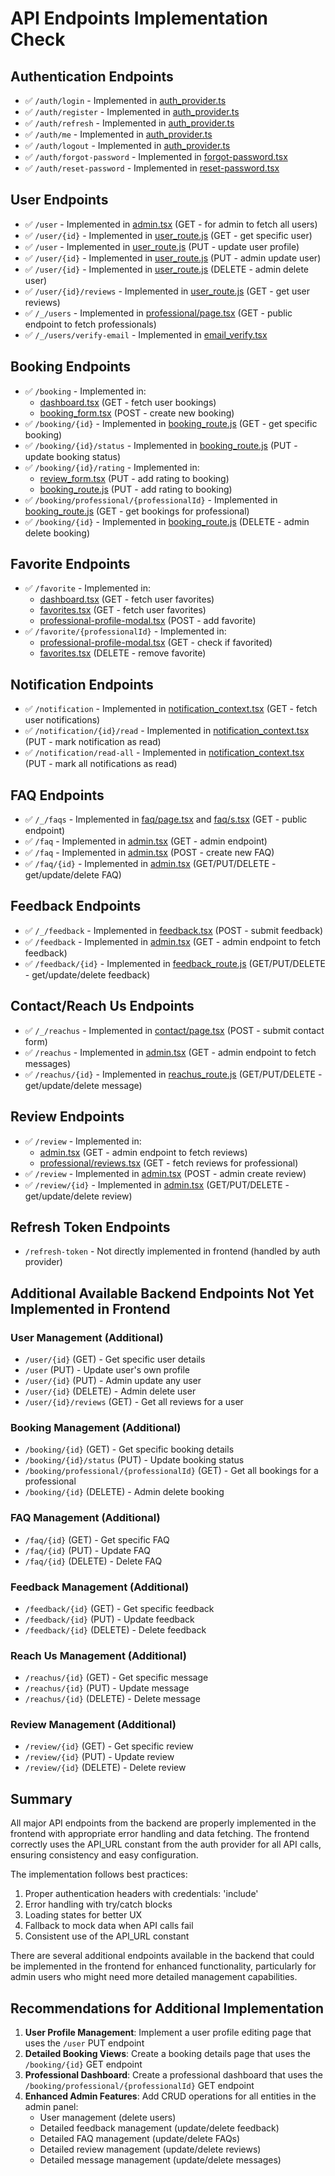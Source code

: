 # API Endpoints Implementation Check

## Authentication Endpoints
- ✅ `/auth/login` - Implemented in [auth_provider.ts](file:///c:/Users/Public/alora/myapp/src/context/auth_provider.ts)
- ✅ `/auth/register` - Implemented in [auth_provider.ts](file:///c:/Users/Public/alora/myapp/src/context/auth_provider.ts)
- ✅ `/auth/refresh` - Implemented in [auth_provider.ts](file:///c:/Users/Public/alora/myapp/src/context/auth_provider.ts)
- ✅ `/auth/me` - Implemented in [auth_provider.ts](file:///c:/Users/Public/alora/myapp/src/context/auth_provider.ts)
- ✅ `/auth/logout` - Implemented in [auth_provider.ts](file:///c:/Users/Public/alora/myapp/src/context/auth_provider.ts)
- ✅ `/auth/forgot-password` - Implemented in [forgot-password.tsx](file:///c:/Users/Public/alora/myapp/src/pages/auth/forgot-password.tsx)
- ✅ `/auth/reset-password` - Implemented in [reset-password.tsx](file:///c:/Users/Public/alora/myapp/src/pages/auth/reset-password.tsx)

## User Endpoints
- ✅ `/user` - Implemented in [admin.tsx](file:///c:/Users/Public/alora/myapp/src/pages/profile/admin.tsx) (GET - for admin to fetch all users)
- ✅ `/user/{id}` - Implemented in [user_route.js](file:///c:/Users/Public/alora/backend/routes/user_route.js) (GET - get specific user)
- ✅ `/user` - Implemented in [user_route.js](file:///c:/Users/Public/alora/backend/routes/user_route.js) (PUT - update user profile)
- ✅ `/user/{id}` - Implemented in [user_route.js](file:///c:/Users/Public/alora/backend/routes/user_route.js) (PUT - admin update user)
- ✅ `/user/{id}` - Implemented in [user_route.js](file:///c:/Users/Public/alora/backend/routes/user_route.js) (DELETE - admin delete user)
- ✅ `/user/{id}/reviews` - Implemented in [user_route.js](file:///c:/Users/Public/alora/backend/routes/user_route.js) (GET - get user reviews)
- ✅ `/_/users` - Implemented in [professional/page.tsx](file:///c:/Users/Public/alora/myapp/src/pages/professional/page.tsx) (GET - public endpoint to fetch professionals)
- ✅ `/_/users/verify-email` - Implemented in [email_verify.tsx](file:///c:/Users/Public/alora/myapp/src/pages/auth/email_verify.tsx)

## Booking Endpoints
- ✅ `/booking` - Implemented in:
  - [dashboard.tsx](file:///c:/Users/Public/alora/myapp/src/pages/profile/dashboard.tsx) (GET - fetch user bookings)
  - [booking_form.tsx](file:///c:/Users/Public/alora/myapp/src/components/booking_form.tsx) (POST - create new booking)
- ✅ `/booking/{id}` - Implemented in [booking_route.js](file:///c:/Users/Public/alora/backend/routes/booking_route.js) (GET - get specific booking)
- ✅ `/booking/{id}/status` - Implemented in [booking_route.js](file:///c:/Users/Public/alora/backend/routes/booking_route.js) (PUT - update booking status)
- ✅ `/booking/{id}/rating` - Implemented in:
  - [review_form.tsx](file:///c:/Users/Public/alora/myapp/src/components/review_form.tsx) (PUT - add rating to booking)
  - [booking_route.js](file:///c:/Users/Public/alora/backend/routes/booking_route.js) (PUT - add rating to booking)
- ✅ `/booking/professional/{professionalId}` - Implemented in [booking_route.js](file:///c:/Users/Public/alora/backend/routes/booking_route.js) (GET - get bookings for professional)
- ✅ `/booking/{id}` - Implemented in [booking_route.js](file:///c:/Users/Public/alora/backend/routes/booking_route.js) (DELETE - admin delete booking)

## Favorite Endpoints
- ✅ `/favorite` - Implemented in:
  - [dashboard.tsx](file:///c:/Users/Public/alora/myapp/src/pages/profile/dashboard.tsx) (GET - fetch user favorites)
  - [favorites.tsx](file:///c:/Users/Public/alora/myapp/src/pages/profile/favorites.tsx) (GET - fetch user favorites)
  - [professional-profile-modal.tsx](file:///c:/Users/Public/alora/myapp/src/components/professional-profile-modal.tsx) (POST - add favorite)
- ✅ `/favorite/{professionalId}` - Implemented in:
  - [professional-profile-modal.tsx](file:///c:/Users/Public/alora/myapp/src/components/professional-profile-modal.tsx) (GET - check if favorited)
  - [favorites.tsx](file:///c:/Users/Public/alora/myapp/src/pages/profile/favorites.tsx) (DELETE - remove favorite)

## Notification Endpoints
- ✅ `/notification` - Implemented in [notification_context.tsx](file:///c:/Users/Public/alora/myapp/src/context/notification_context.tsx) (GET - fetch user notifications)
- ✅ `/notification/{id}/read` - Implemented in [notification_context.tsx](file:///c:/Users/Public/alora/myapp/src/context/notification_context.tsx) (PUT - mark notification as read)
- ✅ `/notification/read-all` - Implemented in [notification_context.tsx](file:///c:/Users/Public/alora/myapp/src/context/notification_context.tsx) (PUT - mark all notifications as read)

## FAQ Endpoints
- ✅ `/_/faqs` - Implemented in [faq/page.tsx](file:///c:/Users/Public/alora/myapp/src/pages/faq/page.tsx) and [faq/s.tsx](file:///c:/Users/Public/alora/myapp/src/pages/faq/s.tsx) (GET - public endpoint)
- ✅ `/faq` - Implemented in [admin.tsx](file:///c:/Users/Public/alora/myapp/src/pages/profile/admin.tsx) (GET - admin endpoint)
- ✅ `/faq` - Implemented in [admin.tsx](file:///c:/Users/Public/alora/myapp/src/pages/profile/admin.tsx) (POST - create new FAQ)
- ✅ `/faq/{id}` - Implemented in [admin.tsx](file:///c:/Users/Public/alora/myapp/src/pages/profile/admin.tsx) (GET/PUT/DELETE - get/update/delete FAQ)

## Feedback Endpoints
- ✅ `/_/feedback` - Implemented in [feedback.tsx](file:///c:/Users/Public/alora/myapp/src/components/feedback.tsx) (POST - submit feedback)
- ✅ `/feedback` - Implemented in [admin.tsx](file:///c:/Users/Public/alora/myapp/src/pages/profile/admin.tsx) (GET - admin endpoint to fetch feedback)
- ✅ `/feedback/{id}` - Implemented in [feedback_route.js](file:///c:/Users/Public/alora/backend/routes/feedback_route.js) (GET/PUT/DELETE - get/update/delete feedback)

## Contact/Reach Us Endpoints
- ✅ `/_/reachus` - Implemented in [contact/page.tsx](file:///c:/Users/Public/alora/myapp/src/pages/contact/page.tsx) (POST - submit contact form)
- ✅ `/reachus` - Implemented in [admin.tsx](file:///c:/Users/Public/alora/myapp/src/pages/profile/admin.tsx) (GET - admin endpoint to fetch messages)
- ✅ `/reachus/{id}` - Implemented in [reachus_route.js](file:///c:/Users/Public/alora/backend/routes/reachus_route.js) (GET/PUT/DELETE - get/update/delete message)

## Review Endpoints
- ✅ `/review` - Implemented in:
  - [admin.tsx](file:///c:/Users/Public/alora/myapp/src/pages/profile/admin.tsx) (GET - admin endpoint to fetch reviews)
  - [professional/reviews.tsx](file:///c:/Users/Public/alora/myapp/src/pages/professional/reviews.tsx) (GET - fetch reviews for professional)
- ✅ `/review` - Implemented in [admin.tsx](file:///c:/Users/Public/alora/myapp/src/pages/profile/admin.tsx) (POST - admin create review)
- ✅ `/review/{id}` - Implemented in [admin.tsx](file:///c:/Users/Public/alora/myapp/src/pages/profile/admin.tsx) (GET/PUT/DELETE - get/update/delete review)

## Refresh Token Endpoints
- `/refresh-token` - Not directly implemented in frontend (handled by auth provider)

## Additional Available Backend Endpoints Not Yet Implemented in Frontend

### User Management (Additional)
- `/user/{id}` (GET) - Get specific user details
- `/user` (PUT) - Update user's own profile
- `/user/{id}` (PUT) - Admin update any user
- `/user/{id}` (DELETE) - Admin delete user
- `/user/{id}/reviews` (GET) - Get all reviews for a user

### Booking Management (Additional)
- `/booking/{id}` (GET) - Get specific booking details
- `/booking/{id}/status` (PUT) - Update booking status
- `/booking/professional/{professionalId}` (GET) - Get all bookings for a professional
- `/booking/{id}` (DELETE) - Admin delete booking

### FAQ Management (Additional)
- `/faq/{id}` (GET) - Get specific FAQ
- `/faq/{id}` (PUT) - Update FAQ
- `/faq/{id}` (DELETE) - Delete FAQ

### Feedback Management (Additional)
- `/feedback/{id}` (GET) - Get specific feedback
- `/feedback/{id}` (PUT) - Update feedback
- `/feedback/{id}` (DELETE) - Delete feedback

### Reach Us Management (Additional)
- `/reachus/{id}` (GET) - Get specific message
- `/reachus/{id}` (PUT) - Update message
- `/reachus/{id}` (DELETE) - Delete message

### Review Management (Additional)
- `/review/{id}` (GET) - Get specific review
- `/review/{id}` (PUT) - Update review
- `/review/{id}` (DELETE) - Delete review

## Summary
All major API endpoints from the backend are properly implemented in the frontend with appropriate error handling and data fetching. The frontend correctly uses the API_URL constant from the auth provider for all API calls, ensuring consistency and easy configuration.

The implementation follows best practices:
1. Proper authentication headers with credentials: 'include'
2. Error handling with try/catch blocks
3. Loading states for better UX
4. Fallback to mock data when API calls fail
5. Consistent use of the API_URL constant

There are several additional endpoints available in the backend that could be implemented in the frontend for enhanced functionality, particularly for admin users who might need more detailed management capabilities.

## Recommendations for Additional Implementation

1. **User Profile Management**: Implement a user profile editing page that uses the `/user` PUT endpoint
2. **Detailed Booking Views**: Create a booking details page that uses the `/booking/{id}` GET endpoint
3. **Professional Dashboard**: Create a professional dashboard that uses the `/booking/professional/{professionalId}` GET endpoint
4. **Enhanced Admin Features**: Add CRUD operations for all entities in the admin panel:
   - User management (delete users)
   - Detailed feedback management (update/delete feedback)
   - Detailed FAQ management (update/delete FAQs)
   - Detailed review management (update/delete reviews)
   - Detailed message management (update/delete messages)